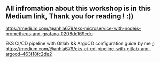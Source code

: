 ## All infromation about this workshop is in this Medium link, Thank you for reading ! :))
https://medium.com/@anhla679/eks-microservice-with-nodejs-prometheus-and-grafana-0208de169cdc

EKS CI/CD pipeline with Gitlab && ArgoCD configuration guide by me ;)
https://medium.com/@anhla679/eks-ci-cd-pipeline-with-gitlab-and-argocd-463f18fc2de2
